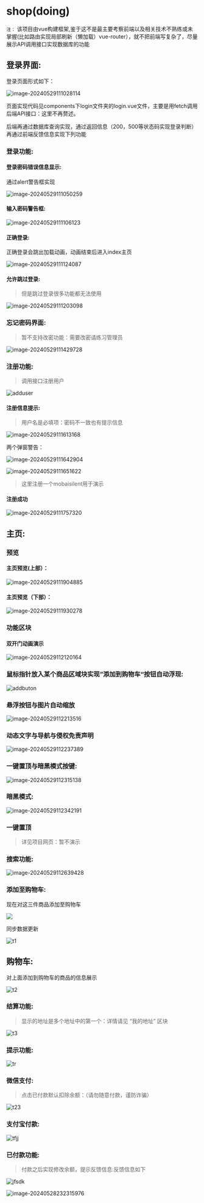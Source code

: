 # shop(doing)
`注：` 该项目由vue构建框架,鉴于这不是最主要考察前端以及相关技术不熟练或未掌握(比如路由实现局部刷新（懒加载）vue-router），就不把前端写复杂了，尽量展示API调用接口实现数据库的功能

## 登录界面:

登录页面形式如下：

![image-20240529111028114](.\README.assets\image-20240529111028114.png)

页面实现代码见components下login文件夹的login.vue文件，主要是用fetch调用后端API接口：这里不再赘述。

后端再通过数据库查询实现，通过返回信息（200，500等状态码实现登录判断）再通过前端反馈信息实现下列功能

### 登录功能:

#### 登录密码错误信息显示:

通过alert警告框实现

![image-20240529111050259](.\README.assets\image-20240529111050259.png)

#### 输入密码警告框:

![image-20240529111106123](.\README.assets\image-20240529111106123.png)

#### 正确登录:

正确登录会跳出加载动画，动画结束后进入index主页

![image-20240529111124087](.\README.assets\image-20240529111124087.png)

#### 允许跳过登录:

> 但是跳过登录很多功能都无法使用

![image-20240529111203098](.\README.assets\image-20240529111203098.png)

### 忘记密码界面:

> 暂不支持改密功能：需要改密请练习管理员

![image-20240529111429728](.\README.assets\image-20240529111429728.png)

### 注册功能:

> 调用接口注册用户

![adduser](https://img.nxtf.net/sPeX7B.png)

#### 注册信息提示:

> 用户名是必填项：密码不一致也有提示信息

![image-20240529111613168](.\README.assets\image-20240529111613168.png)

两个弹窗警告：

![image-20240529111642904](.\README.assets\image-20240529111642904.png)

![image-20240529111651622](.\README.assets\image-20240529111651622.png)

> 这里注册一个mobaisilent用于演示

#### 注册成功

![image-20240529111757320](.\README.assets\image-20240529111757320.png)

## 主页:

### 预览

#### 主页预览(上部）：

![image-20240529111904885](.\README.assets\image-20240529111904885.png)

#### 主页预览（下部）：

![image-20240529111930278](.\README.assets\image-20240529111930278.png)

### 功能区块

#### 双开门动画演示

![image-20240529112120164](.\README.assets\image-20240529112120164.png)



### 鼠标指针放入某个商品区域块实现”添加到购物车“按钮自动浮现:

![addbuton](https://img.nxtf.net/3aTU6o.png)

### 悬浮按钮与图片自动缩放

![image-20240529112213516](.\README.assets\image-20240529112213516.png)

### 动态文字与导航与侵权免责声明

![image-20240529112237389](.\README.assets\image-20240529112237389.png)

### 一键置顶与暗黑模式按键:

![image-20240529112315138](.\README.assets\image-20240529112315138.png)

### 暗黑模式:

![image-20240529112342191](.\README.assets\image-20240529112342191.png)

### 一键置顶

> 详见项目网页：暂不演示

### 搜索功能:

![image-20240529112639428](.\README.assets\image-20240529112639428.png)

### 添加至购物车:

现在对这三件商品添加至购物车

![](https://img.nxtf.net/3rOfoW.png)

同步数据更新

![t1](https://img.nxtf.net/WjKUjJ.png)

## 购物车:

对上面添加到购物车的商品的信息展示

![t2](https://img.nxtf.net/cdmTK0.png)

### 结算功能:

> 显示的地址是多个地址中的第一个：详情请见 “我的地址” 区块

![t3](https://img.nxtf.net/LzYuEp.png)


### 提示功能:


![tr]()

### 微信支付:

> 点击已付款默认扣除余额：（请勿随意付款，谨防诈骗）

![t23]()

### 支付宝付款:

![tfjj]()

### 已付款功能:

> 付款之后实现修改余额，提示反馈信息:反馈信息如下

![jfsdk]()



![image-20240528232315976](C:\Users\绝尘\AppData\Roaming\Typora\typora-user-images\image-20240528232315976.png)

